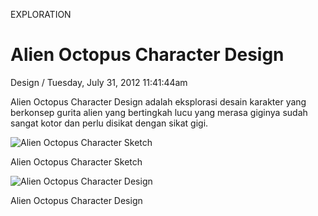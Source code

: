 <p class="type">EXPLORATION</p>

# Alien Octopus Character Design

<p class="meta">Design  /  Tuesday, July 31, 2012 11:41:44am</p>

Alien Octopus Character Design adalah eksplorasi desain karakter yang berkonsep gurita alien yang bertingkah lucu yang merasa giginya sudah sangat kotor dan perlu disikat dengan sikat gigi.

![Alien Octopus Character Sketch](https://farooq-agent.web.app/assets/images/works/details/48-alien-octopus-character-design/alien-octopus-character-design.png)

<p class="caption">Alien Octopus Character Sketch</p>

![Alien Octopus Character Design](https://farooq-agent.web.app/assets/images/works/large/hn4HxM8R_work_image.png)

<p class="caption">Alien Octopus Character Design</p>
